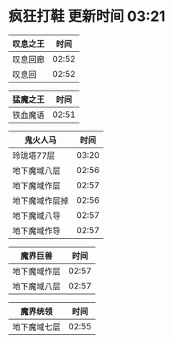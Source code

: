 # 疯狂打鞋 更新时间 03:21

| 叹息之王   | 时间    |
|--------|-------|
| 叹息回廊 | 02:52 |
| 叹息回 | 02:52 |

| 猛魔之王   | 时间    |
|--------|-------|
| 铁血魔语 | 02:51 |

| 鬼火人马   | 时间    |
|--------|-------|
| 玲珑塔77层 | 03:20 |
| 地下魔域八层 | 02:56 |
| 地下魔域作层 | 02:57 |
| 地下魔域作层掉 | 02:56 |
| 地下魔域八导 | 02:57 |
| 地下魔域作导 | 02:57 |

| 魔界巨兽   | 时间    |
|--------|-------|
| 地下魔域作层 | 02:57 |
| 地下魔域八层 | 02:57 |

| 魔界统领   | 时间    |
|--------|-------|
| 地下魔域七层 | 02:55 |